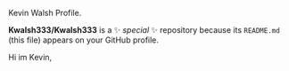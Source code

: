 Kevin Walsh Profile.

**Kwalsh333/Kwalsh333** is a ✨ _special_ ✨ repository because its `README.md` (this file) appears on your GitHub profile.

Hi im Kevin,
